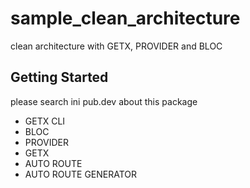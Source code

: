 # sample_clean_architecture
clean architecture with GETX, PROVIDER and BLOC

## Getting Started

please search ini pub.dev about this package

- GETX CLI
- BLOC
- PROVIDER
- GETX
- AUTO ROUTE
- AUTO ROUTE GENERATOR

